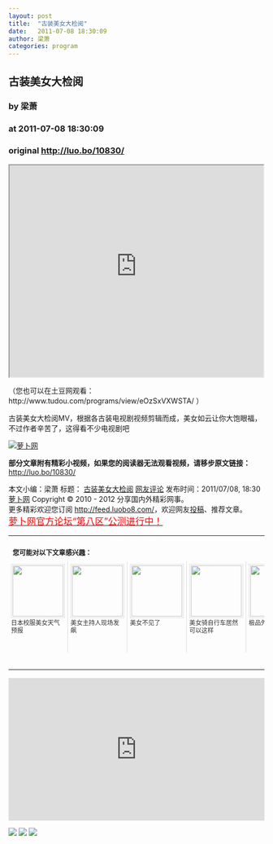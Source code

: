 ```yaml
---
layout: post
title:  "古装美女大检阅"
date:   2011-07-08 18:30:09
author: 梁萧
categories: program
---
```


## 古装美女大检阅
### by 梁萧
### at 2011-07-08 18:30:09
### original <http://luo.bo/10830/>

<div align="center"><iframe src="http://reader.googleusercontent.com/reader/embediframe?src=http://www.tudou.com/v/eOzSxVXWSTA&amp;width=500&amp;height=416" width="500" height="416"></iframe></div><p>（您也可以在土豆网观看： http://www.tudou.com/programs/view/eOzSxVXWSTA/ ）</p><p><span></span></p><p>古装美女大检阅MV，根据各古装电视剧视频剪辑而成，美女如云让你大饱眼福，不过作者辛苦了，这得看不少电视剧吧</p><p><a title="萝卜网" href="http://dulei.si/files/2011/07/07/fc49306d97602c8ed1be1dfbf0835ead.1.jpg"><img src="http://dulei.si/files/2011/07/07/fc49306d97602c8ed1be1dfbf0835ead.1.jpg" alt="萝卜网" title="萝卜网" border="0"></a></p><p><strong>部分文章附有精彩小视频，如果您的阅读器无法观看视频，请移步原文链接：</strong> <a href="http://luo.bo/10830/" title="古装美女大检阅">http://luo.bo/10830/</a></p> 本文小编：梁萧 标题： <a href="http://luo.bo/10830/" title="古装美女大检阅">古装美女大检阅</a> <a href="http://luo.bo/10830/#comments" title="to the comments">网友评论</a> 发布时间：2011/07/08, 18:30 <br> <a href="http://luo.bo/" title="萝卜网 - 人人都是艺术家">萝卜网</a> Copyright ©   2010 - 2012 分享国内外精彩网事。<br> 更多精彩欢迎您订阅 <a href="http://feed.luobo8.com/">http://feed.luobo8.com/</a>，欢迎网友<a href="http://luo.bo/delivery/">投稿</a>、推荐文章。<br> <a href="http://luo.bo/8888/"><font color="red" size="4">萝卜网官方论坛“第八区”公测进行中！</font></a><br><table cellspacing="0" cellpadding="3" border="0" style="clear:both"><tr><td colspan="5"><b><font size="-1" style="display:block!important;padding:20px 0 5px!important">您可能对以下文章感兴趣：</font></b></td></tr><tr><td width="106" valign="top" style="padding:5px!important;margin:0!important"> <a title="日本校服美女天气预报" style="text-decoration:none!important" href="http://app.wumii.com/ext/redirect.htm?url=http%3A%2F%2Fluo.bo%2F9961%2F&amp;from=http%3A%2F%2Fluo.bo%2F10830%2F"> <img style="margin:0!important;padding:2px!important;border:1px solid #dddddd!important;width:100px!important;height:100px!important" src="http://static.wumii.com/site_images/2011/06/21/13699208.jpg" width="100px" height="100px"><br> <font size="-1" color="#333333" style="display:block!important;line-height:15px!important;width:106px!important;font:12px/15px arial!important;height:60px!important;margin:3px 0 0 0!important;padding:0!important;overflow:hidden!important">日本校服美女天气预报</font> </a></td><td width="106" valign="top" style="padding:5px!important;margin:0!important;border-left:1px solid #dddddd!important"> <a title="美女主持人现场发飙" style="text-decoration:none!important" href="http://app.wumii.com/ext/redirect.htm?url=http%3A%2F%2Fluo.bo%2F341%2F&amp;from=http%3A%2F%2Fluo.bo%2F10830%2F"> <img style="margin:0!important;padding:2px!important;border:1px solid #dddddd!important;width:100px!important;height:100px!important" src="http://static.wumii.com/site_images/2010/11/03/654107.jpg" width="100px" height="100px"><br> <font size="-1" color="#333333" style="display:block!important;line-height:15px!important;width:106px!important;font:12px/15px arial!important;height:60px!important;margin:3px 0 0 0!important;padding:0!important;overflow:hidden!important">美女主持人现场发飙</font> </a></td><td width="106" valign="top" style="padding:5px!important;margin:0!important;border-left:1px solid #dddddd!important"> <a title="美女不见了" style="text-decoration:none!important" href="http://app.wumii.com/ext/redirect.htm?url=http%3A%2F%2Fluo.bo%2F8%2F&amp;from=http%3A%2F%2Fluo.bo%2F10830%2F"> <img style="margin:0!important;padding:2px!important;border:1px solid #dddddd!important;width:100px!important;height:100px!important" src="http://static.wumii.com/site_images/2010/11/04/654688.jpg" width="100px" height="100px"><br> <font size="-1" color="#333333" style="display:block!important;line-height:15px!important;width:106px!important;font:12px/15px arial!important;height:60px!important;margin:3px 0 0 0!important;padding:0!important;overflow:hidden!important">美女不见了</font> </a></td><td width="106" valign="top" style="padding:5px!important;margin:0!important;border-left:1px solid #dddddd!important"> <a title="美女骑自行车居然可以这样" style="text-decoration:none!important" href="http://app.wumii.com/ext/redirect.htm?url=http%3A%2F%2Fluo.bo%2F5957%2F&amp;from=http%3A%2F%2Fluo.bo%2F10830%2F"> <img style="margin:0!important;padding:2px!important;border:1px solid #dddddd!important;width:100px!important;height:100px!important" src="http://static.wumii.com/site_images/2011/03/19/3820775.jpg" width="100px" height="100px"><br> <font size="-1" color="#333333" style="display:block!important;line-height:15px!important;width:106px!important;font:12px/15px arial!important;height:60px!important;margin:3px 0 0 0!important;padding:0!important;overflow:hidden!important">美女骑自行车居然可以这样</font> </a></td><td width="106" valign="top" style="padding:5px!important;margin:0!important;border-left:1px solid #dddddd!important"> <a title="极品外国美女" style="text-decoration:none!important;cursor:pointer!important" href="http://app.wumii.com/ext/redirect.htm?url=http%3A%2F%2Fluo.bo%2F4025%2F&amp;from=http%3A%2F%2Fluo.bo%2F10830%2F"> <img style="margin:0!important;padding:2px!important;border:1px solid #dddddd!important;width:100px!important;height:100px!important" src="http://static.wumii.com/site_images/2011/01/03/1785751.jpg" width="100px" height="100px"><br> <font size="-1" color="#333333" style="display:block!important;line-height:15px!important;width:106px!important;font:12px/15px arial!important;height:60px!important;margin:3px 0 0 0!important;padding:0!important;overflow:hidden!important">极品外国美女</font> </a></td></tr><tr><td colspan="5" align="right"> <a style="text-decoration:none!important" href="http://www.wumii.com/widget/relatedItems.htm" title="无觅相关文章插件"> <font size="-1" color="#bbbbbb" style="display:block!important;font-family:arial!important;padding:5px 0!important;font-size:12px!important;color:#bbb!important">无觅</font> </a></td></tr></table><p><iframe src="http://feedads.g.doubleclick.net/~ah/f/7sv1ooo89v8jfelhdjk8plpa64/300/250?ca=1&amp;fh=280#http%3A%2F%2Fluo.bo%2F10830%2F" width="100%" height="280" frameborder="0" scrolling="no" marginwidth="0" marginheight="0"></iframe></p><div>
<a href="http://feeds.feedburner.com/~ff/tamd?a=YCtejh54wFU:N3oThnGHyTY:yIl2AUoC8zA"><img src="http://feeds.feedburner.com/~ff/tamd?d=yIl2AUoC8zA" border="0"></a> <a href="http://feeds.feedburner.com/~ff/tamd?a=YCtejh54wFU:N3oThnGHyTY:qj6IDK7rITs"><img src="http://feeds.feedburner.com/~ff/tamd?d=qj6IDK7rITs" border="0"></a> <a href="http://feeds.feedburner.com/~ff/tamd?a=YCtejh54wFU:N3oThnGHyTY:-BTjWOF_DHI"><img src="http://feeds.feedburner.com/~ff/tamd?i=YCtejh54wFU:N3oThnGHyTY:-BTjWOF_DHI" border="0"></a>
</div>